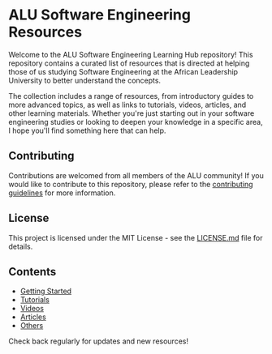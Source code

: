 # ALU Software Engineering Resources

Welcome to the ALU Software Engineering Learning Hub repository! This repository contains a curated list of resources that is directed at helping those of us studying Software Engineering at the African Leadership University to better understand the concepts.

The collection includes a range of resources, from introductory guides to more advanced topics, as well as links to tutorials, videos, articles, and other learning materials. Whether you're just starting out in your software engineering studies or looking to deepen your knowledge in a specific area, I hope you'll find something here that can help.

## Contributing

Contributions are welcomed from all members of the ALU community! If you would like to contribute to this repository, please refer to the [contributing guidelines](CONTRIBUTING.md) for more information.

## License

This project is licensed under the MIT License - see the [LICENSE.md](LICENSE) file for details.


## Contents

- [Getting Started](getting-started.md)
- [Tutorials](tutorials.md)
- [Videos](videos.md)
- [Articles](articles.md)
- [Others](others.md)

Check back regularly for updates and new resources!
